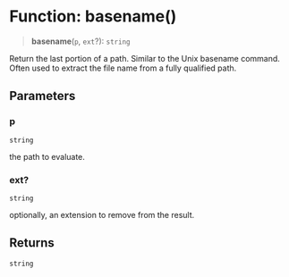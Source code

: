 # Function: basename()

> **basename**(`p`, `ext`?): `string`

Return the last portion of a path. Similar to the Unix basename command.
Often used to extract the file name from a fully qualified path.

## Parameters

### p

`string`

the path to evaluate.

### ext?

`string`

optionally, an extension to remove from the result.

## Returns

`string`
